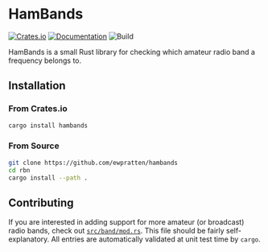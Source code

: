 # HamBands
[![Crates.io](https://img.shields.io/crates/v/hambands)](https://crates.io/crates/hambands) [![Documentation](https://docs.rs/hambands/badge.svg)](https://docs.rs/hambands) ![Build](https://github.com/Ewpratten/hambands/workflows/Build/badge.svg)

HamBands is a small Rust library for checking which amateur radio band a frequency belongs to.

## Installation

### From Crates.io

```sh
cargo install hambands
```

### From Source

```sh
git clone https://github.com/ewpratten/hambands
cd rbn
cargo install --path .
```

## Contributing

If you are interested in adding support for more amateur (or broadcast) radio bands, check out [`src/band/mod.rs`](https://github.com/Ewpratten/hambands/blob/master/src/band/mod.rs). This file should be fairly self-explanatory. All entries are automatically validated at unit test time by `cargo`.

